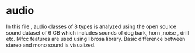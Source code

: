# audio
In this file , audio classes of 8 types is analyzed
using the open source sound dataset of 6 GB which
includes sounds of dog bark, horn ,noise , drill etc.
Mfcc features are used using librosa library.
Basic difference between stereo and mono sound is 
visualized.
